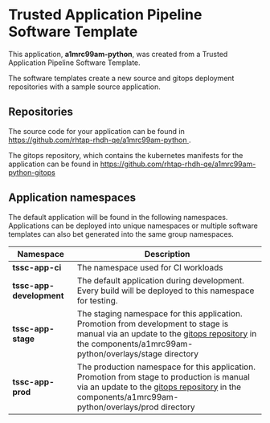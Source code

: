 # Trusted Application Pipeline Software Template

This application, **a1mrc99am-python**, was created from a Trusted Application Pipeline Software Template.

The software templates create a new source and gitops deployment repositories with a sample source application. 

## Repositories

The source code for your application can be found in [https://github.com/rhtap-rhdh-qe/a1mrc99am-python ](https://github.com/rhtap-rhdh-qe/a1mrc99am-python ).
 
The gitops repository, which contains the kubernetes manifests for the application can be found in 
[https://github.com/rhtap-rhdh-qe/a1mrc99am-python-gitops ](https://github.com/rhtap-rhdh-qe/a1mrc99am-python-gitops ) 

## Application namespaces 

The default application will be found in the following namespaces. Applications can be deployed into unique namespaces or multiple software templates can also bet generated into the same group namespaces.  

|  Namespace   |  Description   |  
| -------- | -------- |
| **tssc-app-ci** | The namespace used for CI workloads |
| **tssc-app-development** | The default application during development. Every build will be deployed to this namespace for testing. |
| **tssc-app-stage** | The staging namespace for this application. Promotion from development to stage is manual via an update to the [gitops repository](https://github.com/rhtap-rhdh-qe/a1mrc99am-python-gitops ) in the components/a1mrc99am-python/overlays/stage directory |
| **tssc-app-prod** | The production namespace for this application. Promotion from stage to production is manual via an update to the [gitops repository](https://github.com/rhtap-rhdh-qe/a1mrc99am-python-gitops ) in the components/a1mrc99am-python/overlays/prod directory |